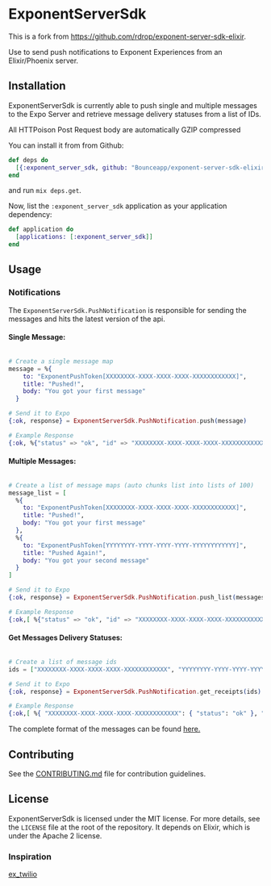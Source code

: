 ExponentServerSdk
========
This is a fork from https://github.com/rdrop/exponent-server-sdk-elixir.

Use to send push notifications to Exponent Experiences from an Elixir/Phoenix server.

## Installation

ExponentServerSdk is currently able to push single and multiple messages to the Expo Server and retrieve message delivery statuses from a list of IDs.

All HTTPoison Post Request body are automatically GZIP compressed

You can install it from from Github:

```elixir
def deps do
  [{:exponent_server_sdk, github: "Bounceapp/exponent-server-sdk-elixir"}]
end
```

and run `mix deps.get`.

Now, list the `:exponent_server_sdk` application as your application dependency:

```elixir
def application do
  [applications: [:exponent_server_sdk]]
end
```

## Usage

### Notifications

The `ExponentServerSdk.PushNotification` is responsible for sending the messages and hits the latest version of the api.

#### Single Message:

```elixir

# Create a single message map
message = %{
    to: "ExponentPushToken[XXXXXXXX-XXXX-XXXX-XXXX-XXXXXXXXXXXX]",
    title: "Pushed!",
    body: "You got your first message"
  }

# Send it to Expo
{:ok, response} = ExponentServerSdk.PushNotification.push(message)

# Example Response
{:ok, %{"status" => "ok", "id" => "XXXXXXXX-XXXX-XXXX-XXXX-XXXXXXXXXXXX"}}
```

#### Multiple Messages:
```elixir

# Create a list of message maps (auto chunks list into lists of 100)
message_list = [
  %{
    to: "ExponentPushToken[XXXXXXXX-XXXX-XXXX-XXXX-XXXXXXXXXXXX]",
    title: "Pushed!",
    body: "You got your first message"
  },
  %{
    to: "ExponentPushToken[YYYYYYYY-YYYY-YYYY-YYYY-YYYYYYYYYYYY]",
    title: "Pushed Again!",
    body: "You got your second message"
  }
]

# Send it to Expo
{:ok, response} = ExponentServerSdk.PushNotification.push_list(messages)

# Example Response
{:ok,[ %{"status" => "ok", "id" => "XXXXXXXX-XXXX-XXXX-XXXX-XXXXXXXXXXXX"}, %{"status" => "ok", "id" => "YYYYYYYY-YYYY-YYYY-YYYY-YYYYYYYYYYYY"} ]}
```

#### Get Messages Delivery Statuses:
```elixir

# Create a list of message ids
ids = ["XXXXXXXX-XXXX-XXXX-XXXX-XXXXXXXXXXXX", "YYYYYYYY-YYYY-YYYY-YYYY-YYYYYYYYYYYY"]

# Send it to Expo
{:ok, response} = ExponentServerSdk.PushNotification.get_receipts(ids)

# Example Response
{:ok,[ %{ "XXXXXXXX-XXXX-XXXX-XXXX-XXXXXXXXXXXX": { "status": "ok" }, "YYYYYYYY-YYYY-YYYY-YYYY-YYYYYYYYYYYY": { "status": "ok" } } ]}
```

The complete format of the messages can be found [here.](https://docs.expo.io/versions/latest/guides/push-notifications#message-format)

## Contributing

See the [CONTRIBUTING.md](CONTRIBUTING.md) file for contribution guidelines.

## License
ExponentServerSdk is licensed under the MIT license. For more details, see the `LICENSE`
file at the root of the repository. It depends on Elixir, which is under the
Apache 2 license.

### Inspiration
[ex_twilio](https://github.com/danielberkompas/ex_twilio)

[hex]: http://hex.pm
